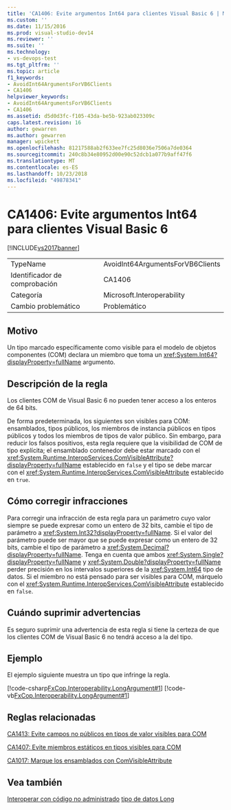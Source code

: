 ```yaml
---
title: 'CA1406: Evite argumentos Int64 para clientes Visual Basic 6 | Microsoft Docs'
ms.custom: ''
ms.date: 11/15/2016
ms.prod: visual-studio-dev14
ms.reviewer: ''
ms.suite: ''
ms.technology:
- vs-devops-test
ms.tgt_pltfrm: ''
ms.topic: article
f1_keywords:
- AvoidInt64ArgumentsForVB6Clients
- CA1406
helpviewer_keywords:
- AvoidInt64ArgumentsForVB6Clients
- CA1406
ms.assetid: d5d0d3fc-f105-43da-be5b-923ab023309c
caps.latest.revision: 16
author: gewarren
ms.author: gewarren
manager: wpickett
ms.openlocfilehash: 81217588ab2f633ee7fc25d8036e7506a7de0364
ms.sourcegitcommit: 240c8b34e80952d00e90c52dcb1a077b9aff47f6
ms.translationtype: MT
ms.contentlocale: es-ES
ms.lasthandoff: 10/23/2018
ms.locfileid: "49878341"
---
```

# <a name="ca1406-avoid-int64-arguments-for-visual-basic-6-clients"></a>CA1406: Evite argumentos Int64 para clientes Visual Basic 6
[!INCLUDE[vs2017banner](../includes/vs2017banner.md)]

|||
|-|-|
|TypeName|AvoidInt64ArgumentsForVB6Clients|
|Identificador de comprobación|CA1406|
|Categoría|Microsoft.Interoperability|
|Cambio problemático|Problemático|

## <a name="cause"></a>Motivo
 Un tipo marcado específicamente como visible para el modelo de objetos componentes (COM) declara un miembro que toma un <xref:System.Int64?displayProperty=fullName> argumento.

## <a name="rule-description"></a>Descripción de la regla
 Los clientes COM de Visual Basic 6 no pueden tener acceso a los enteros de 64 bits.

 De forma predeterminada, los siguientes son visibles para COM: ensamblados, tipos públicos, los miembros de instancia públicos en tipos públicos y todos los miembros de tipos de valor público. Sin embargo, para reducir los falsos positivos, esta regla requiere que la visibilidad de COM de tipo explícita; el ensamblado contenedor debe estar marcado con el <xref:System.Runtime.InteropServices.ComVisibleAttribute?displayProperty=fullName> establecido en `false` y el tipo se debe marcar con el <xref:System.Runtime.InteropServices.ComVisibleAttribute> establecido en `true`.

## <a name="how-to-fix-violations"></a>Cómo corregir infracciones
 Para corregir una infracción de esta regla para un parámetro cuyo valor siempre se puede expresar como un entero de 32 bits, cambie el tipo de parámetro a <xref:System.Int32?displayProperty=fullName>. Si el valor del parámetro puede ser mayor que se puede expresar como un entero de 32 bits, cambie el tipo de parámetro a <xref:System.Decimal?displayProperty=fullName>. Tenga en cuenta que ambos <xref:System.Single?displayProperty=fullName> y <xref:System.Double?displayProperty=fullName> perder precisión en los intervalos superiores de la <xref:System.Int64> tipo de datos. Si el miembro no está pensado para ser visibles para COM, márquelo con el <xref:System.Runtime.InteropServices.ComVisibleAttribute> establecido en `false`.

## <a name="when-to-suppress-warnings"></a>Cuándo suprimir advertencias
 Es seguro suprimir una advertencia de esta regla si tiene la certeza de que los clientes COM de Visual Basic 6 no tendrá acceso a la del tipo.

## <a name="example"></a>Ejemplo
 El ejemplo siguiente muestra un tipo que infringe la regla.

 [!code-csharp[FxCop.Interoperability.LongArgument#1](../snippets/csharp/VS_Snippets_CodeAnalysis/FxCop.Interoperability.LongArgument/cs/FxCop.Interoperability.LongArgument.cs#1)]
 [!code-vb[FxCop.Interoperability.LongArgument#1](../snippets/visualbasic/VS_Snippets_CodeAnalysis/FxCop.Interoperability.LongArgument/vb/FxCop.Interoperability.LongArgument.vb#1)]

## <a name="related-rules"></a>Reglas relacionadas
 [CA1413: Evite campos no públicos en tipos de valor visibles para COM](../code-quality/ca1413-avoid-non-public-fields-in-com-visible-value-types.md)

 [CA1407: Evite miembros estáticos en tipos visibles para COM](../code-quality/ca1407-avoid-static-members-in-com-visible-types.md)

 [CA1017: Marque los ensamblados con ComVisibleAttribute](../code-quality/ca1017-mark-assemblies-with-comvisibleattribute.md)

## <a name="see-also"></a>Vea también
 [Interoperar con código no administrado](http://msdn.microsoft.com/library/ccb68ce7-b0e9-4ffb-839d-03b1cd2c1258) [tipo de datos Long](http://msdn.microsoft.com/library/b4770c34-1804-4f8c-b512-c10b0893e516)



